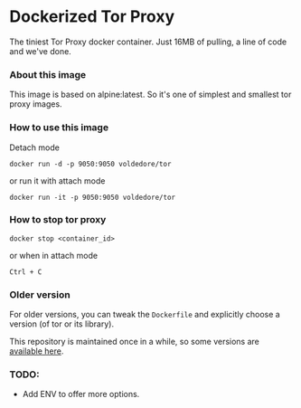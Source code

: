 # Dockerized Tor Proxy

The tiniest Tor Proxy docker container. Just 16MB of pulling, a line of code and we've done.

### About this image

This image is based on alpine:latest. So it's one of simplest and smallest tor proxy images.

### How to use this image

Detach mode

```
docker run -d -p 9050:9050 voldedore/tor
```

or run it with attach mode

```
docker run -it -p 9050:9050 voldedore/tor
```

### How to stop tor proxy

```
docker stop <container_id>
```

or
when in attach mode

```
Ctrl + C
```

### Older version

For older versions, you can tweak the `Dockerfile` and explicitly choose a version (of tor or its library).

This repository is maintained once in a while, so some versions are [available here][1].

### TODO:

* Add ENV to offer more options.

[1]: https://hub.docker.com/r/voldedore/tor/tags
